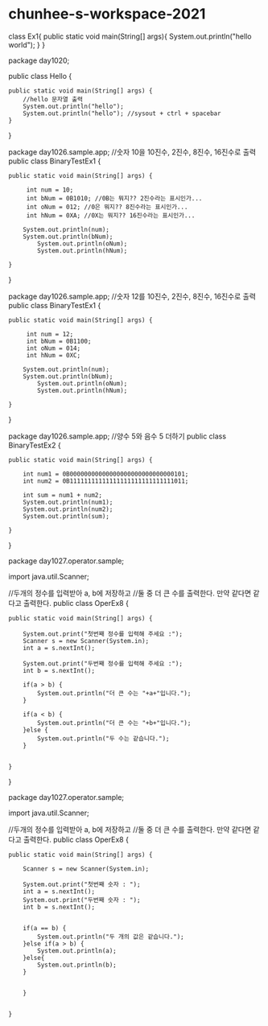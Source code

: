 # chunhee-s-workspace-2021

class Ex1{
	public static void main(String[] args){
		System.out.println("hello world");
	}
}




package day1020;

public class Hello {

	public static void main(String[] args) {
		//hello 문자열 출력
		System.out.println("hello");
		System.out.println("hello"); //sysout + ctrl + spacebar
	}

}





package day1026.sample.app;
//숫자 10을 10진수, 2진수, 8진수, 16진수로 출력
public class BinaryTestEx1 {

	public static void main(String[] args) {

	     int num = 10;
	     int bNum = 0B1010; //0B는 뭐지?? 2진수라는 표시인가...
	     int oNum = 012; //0은 뭐지?? 8진수라는 표시인가...
	     int hNum = 0XA; //0X는 뭐지?? 16진수라는 표시인가...

	    System.out.println(num);
	    System.out.println(bNum);
            System.out.println(oNum);
            System.out.println(hNum);
		
	}

}




package day1026.sample.app;
//숫자 12를 10진수, 2진수, 8진수, 16진수로 출력
public class BinaryTestEx1 {

	public static void main(String[] args) {

	     int num = 12;
	     int bNum = 0B1100;
	     int oNum = 014;
	     int hNum = 0XC;

	    System.out.println(num);
	    System.out.println(bNum);
            System.out.println(oNum);
            System.out.println(hNum);
		
	}

}



package day1026.sample.app;
//양수 5와 음수 5 더하기
public class BinaryTestEx2 {

	public static void main(String[] args) {

		int num1 = 0B00000000000000000000000000000101;
		int num2 = 0B11111111111111111111111111111011;
		
		int sum = num1 + num2;
		System.out.println(num1);
		System.out.println(num2);
		System.out.println(sum);
		
	}

}



package day1027.operator.sample;

import java.util.Scanner;

//두개의 정수를 입력받아 a, b에 저장하고 
//둘 중 더 큰 수를 출력한다. 만약 같다면 같다고 출력한다.
public class OperEx8 {

	public static void main(String[] args) {

		System.out.print("첫번째 정수를 입력해 주세요 :");
		Scanner s = new Scanner(System.in);
		int a = s.nextInt();
		
		System.out.print("두번째 정수를 입력해 주세요 :");
		int b = s.nextInt();
		
		if(a > b) {
			System.out.println("더 큰 수는 "+a+"입니다.");
		}
		
		if(a < b) {
			System.out.println("더 큰 수는 "+b+"입니다.");
		}else {
			System.out.println("두 수는 같습니다.");
		}
		
		
	}

}



package day1027.operator.sample;

import java.util.Scanner;

//두개의 정수를 입력받아 a, b에 저장하고 
//둘 중 더 큰 수를 출력한다. 만약 같다면 같다고 출력한다.
public class OperEx8 {

	public static void main(String[] args) {

		Scanner s = new Scanner(System.in);
		
		System.out.print("첫번째 숫자 : ");
		int a = s.nextInt();
		System.out.print("두번째 숫자 : ");
		int b = s.nextInt();
		
		
		if(a == b) {
			System.out.println("두 개의 값은 같습니다.");
		}else if(a > b) {
			System.out.println(a);
		}else{
			System.out.println(b);
		}
		
	
		}
		
		
	}


